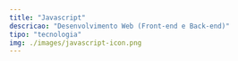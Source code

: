 ```yaml
---
title: "Javascript"
descricao: "Desenvolvimento Web (Front-end e Back-end)"
tipo: "tecnologia"
img: ./images/javascript-icon.png
---
```

